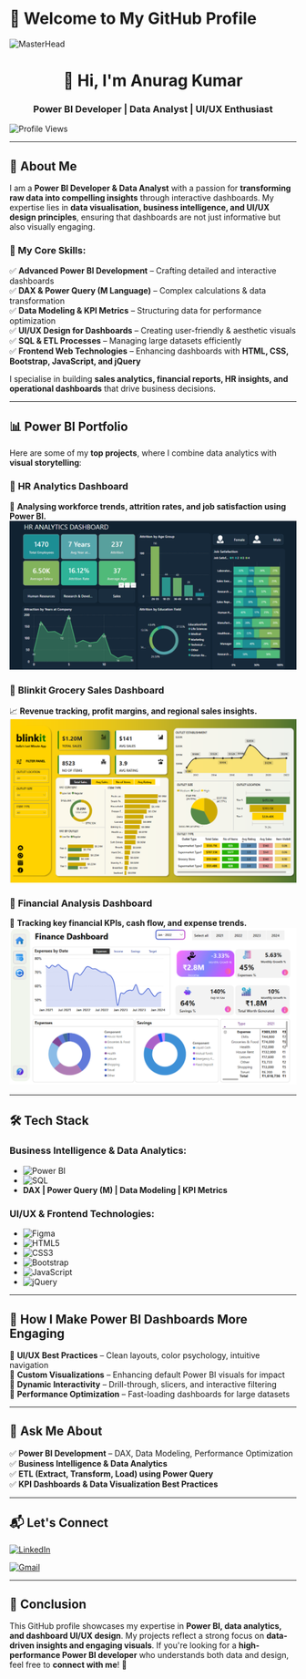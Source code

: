 # 🚀 Welcome to My GitHub Profile  

![MasterHead](https://user-images.githubusercontent.com/95478989/198955082-6e78ebb5-e1e4-49f9-8d32-6e5af3984dcd.gif)  

<h1 align="center">👋 Hi, I'm Anurag Kumar</h1>  
<h3 align="center">Power BI Developer | Data Analyst | UI/UX Enthusiast</h3>  

<p align="left"> <img src="https://komarev.com/ghpvc/?username=anurag-kumar-molankala&label=Profile%20views&color=0e75b6&style=flat" alt="Profile Views" /> </p>  

---

## 🚀 About Me  
I am a **Power BI Developer & Data Analyst** with a passion for **transforming raw data into compelling insights** through interactive dashboards. My expertise lies in **data visualisation, business intelligence, and UI/UX design principles**, ensuring that dashboards are not just informative but also visually engaging.  

### 🔹 My Core Skills:  
✅ **Advanced Power BI Development** – Crafting detailed and interactive dashboards  
✅ **DAX & Power Query (M Language)** – Complex calculations & data transformation  
✅ **Data Modeling & KPI Metrics** – Structuring data for performance optimization  
✅ **UI/UX Design for Dashboards** – Creating user-friendly & aesthetic visuals  
✅ **SQL & ETL Processes** – Managing large datasets efficiently  
✅ **Frontend Web Technologies** – Enhancing dashboards with **HTML, CSS, Bootstrap, JavaScript, and jQuery**  

I specialise in building **sales analytics, financial reports, HR insights, and operational dashboards** that drive business decisions.  

---

## 📊 Power BI Portfolio  
Here are some of my **top projects**, where I combine data analytics with **visual storytelling**:  

### 🔹 **HR Analytics Dashboard**  
📌 **Analysing workforce trends, attrition rates, and job satisfaction using Power BI.**  
[![HR Dashboard](https://github.com/Anurag-kumar-Molankala/HR-Analytics-Dashboard/blob/main/HR_Analytics/HR%20Analysis%20img.png)](https://github.com/Anurag-kumar-Molankala/HR-Analytics-Dashboard)  

### 🔹 **Blinkit Grocery Sales Dashboard**  
📈 **Revenue tracking, profit margins, and regional sales insights.**  
[![Sales Dashboard](https://raw.githubusercontent.com/Anurag-kumar-Molankala/BlinkIT-Grocery-Sales-Dashboard/main/BlinkIT%20P-04/BlinkIT%20Dashboard.png)](https://github.com/Anurag-kumar-Molankala/BlinkIT-Grocery-Sales-Dashboard)  

### 🔹 **Financial Analysis Dashboard**  
📌 **Tracking key financial KPIs, cash flow, and expense trends.**  
[![Financial Performance Dashboard](https://github.com/Anurag-kumar-Molankala/-Finance-Dashboard/blob/main/Finance%20Analysis%20files/Dashboard%20image.png)](https://github.com/Anurag-kumar-Molankala/-Finance-Dashboard/tree/main/Finance%20Analysis%20files)  

---

## 🛠 Tech Stack  
### Business Intelligence & Data Analytics:  
- ![Power BI](https://img.shields.io/badge/Power%20BI-F2C811?style=flat&logo=power-bi&logoColor=black)  
- ![SQL](https://img.shields.io/badge/SQL-4479A1?style=flat&logo=MySQL&logoColor=white)  
- **DAX | Power Query (M) | Data Modeling | KPI Metrics**  

### UI/UX & Frontend Technologies:  
- ![Figma](https://img.shields.io/badge/Figma-F24E1E?style=flat&logo=figma&logoColor=white)  
- ![HTML5](https://img.shields.io/badge/HTML5-E34F26?style=flat&logo=html5&logoColor=white)  
- ![CSS3](https://img.shields.io/badge/CSS3-1572B6?style=flat&logo=css3&logoColor=white)  
- ![Bootstrap](https://img.shields.io/badge/Bootstrap-563D7C?style=flat&logo=bootstrap&logoColor=white)  
- ![JavaScript](https://img.shields.io/badge/JavaScript-F7DF1E?style=flat&logo=javascript&logoColor=black)  
- ![jQuery](https://img.shields.io/badge/jQuery-0769AD?style=flat&logo=jquery&logoColor=white)  

---

## 🎯 How I Make Power BI Dashboards More Engaging  
🔹 **UI/UX Best Practices** – Clean layouts, color psychology, intuitive navigation  
🔹 **Custom Visualizations** – Enhancing default Power BI visuals for impact  
🔹 **Dynamic Interactivity** – Drill-through, slicers, and interactive filtering  
🔹 **Performance Optimization** – Fast-loading dashboards for large datasets  

---

## 💬 Ask Me About  
✅ **Power BI Development** – DAX, Data Modeling, Performance Optimization  
✅ **Business Intelligence & Data Analytics**  
✅ **ETL (Extract, Transform, Load) using Power Query**  
✅ **KPI Dashboards & Data Visualization Best Practices**  

---

## 📬 Let's Connect  
[![LinkedIn](https://img.shields.io/badge/LinkedIn-0077B5?style=for-the-badge&logo=linkedin&logoColor=white)](https://www.linkedin.com/in/anurag-kumar-molankala-powerbi/)

[![Gmail](https://img.shields.io/badge/Gmail-D14836?style=for-the-badge&logo=gmail&logoColor=white)](mailto:anuragkumar.molankala@gmail.com)

---

## 🚀 Conclusion  
This GitHub profile showcases my expertise in **Power BI, data analytics, and dashboard UI/UX design**. My projects reflect a strong focus on **data-driven insights and engaging visuals**. If you're looking for a **high-performance Power BI developer** who understands both data and design, feel free to **connect with me**! 🚀  
